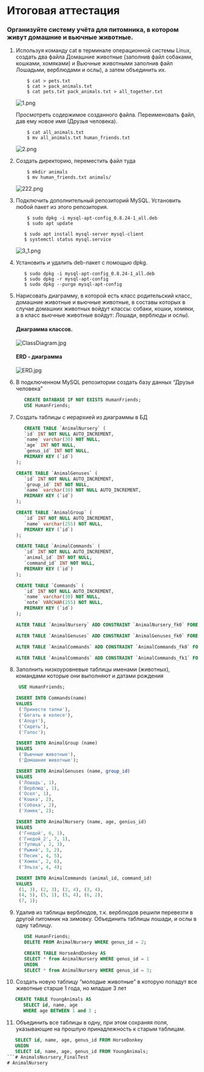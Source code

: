 # Итоговая аттестация

### Организуйте систему учёта для питомника, в котором живут домашние и вьючные животные.

1. Используя команду cat в терминале операционной системы Linux, создать два файла 
    Домашние животные (заполнив файл собаками, кошками, хомяками) и Вьючные животными
    заполнив файл Лошадьми, верблюдами и ослы), а затем объединить их. 
    ```shell
        $ cat > pets.txt
        $ cat > pack_animals.txt
        $ cat pets.txt pack_animals.txt > all_together.txt
    ```
    ![1.png](img/1.PNG)
    
    Просмотреть содержимое созданного файла.
    Переименовать файл, дав ему новое имя (Друзья человека).

    ```shell
        $ cat all_animals.txt
        $ mv all_animals.txt human_friends.txt
    ```
    
    ![2.png](img/2.PNG)

2. Создать директорию, переместить файл туда
    ```shell
        $ mkdir animals
        $ mv human_friends.txt animals/
    ```

    ![222.png](img/222.png)

3. Подключить дополнительный репозиторий MySQL. Установить любой пакет
   из этого репозитория.
    ```shell
        $ sudo dpkg -i mysql-apt-config_0.8.24-1_all.deb
        $ sudo apt update 
    ```
   
   
   ```shell
      $ sudo apt install mysql-server mysql-client
      $ systemctl status mysql.service
   ```
   ![3_1.png](img/3_1.PNG)

4. Установить и удалить deb-пакет с помощью dpkg.

   ```shell
      $ sudo dpkg -i mysql-apt-config_0.8.24-1_all.deb
      $ sudo dpkg -r mysql-apt-config
      $ sudo dpkg --purge mysql-apt-config
   ```
5. Нарисовать диаграмму, в которой есть класс родительский класс, домашние 
   животные и вьючные животные, в составы которых в случае домашних
   животных войдут классы: собаки, кошки, хомяки, 
   а в класс вьючные животные войдут: Лошади, верблюды и ослы).
   #### Диаграмма классов.   

   ![ClassDiagram.jpg](img/ClassDiagram.JPG)
   
   #### ERD - диаграмма

   ![ERD.jpg](img/ERD.JPG)
   
6. В подключенном MySQL репозитории создать базу данных “Друзья человека”

   ```sql
      CREATE DATABASE IF NOT EXISTS HumanFriends;
      USE HumanFriends;
   ```

7. Создать таблицы с иерархией из диаграммы в БД

   ```sql
      CREATE TABLE `AnimalNursery` (
      `id` INT NOT NULL AUTO_INCREMENT,
      `name` varchar(30) NOT NULL,
      `age` INT NOT NULL,
      `genus_id` INT NOT NULL,
      PRIMARY KEY (`id`)
   );

   CREATE TABLE `AnimalGenuses` (
      `id` INT NOT NULL AUTO_INCREMENT,
      `group_id` INT NOT NULL,
      `name` varchar(30) NOT NULL AUTO_INCREMENT,
      PRIMARY KEY (`id`)
   );

   CREATE TABLE `AnimalGroup` (
      `id` INT NOT NULL AUTO_INCREMENT,
      `name` varchar(255) NOT NULL,
      PRIMARY KEY (`id`)
   );

   CREATE TABLE `AnimalCommands` (
      `id` INT NOT NULL AUTO_INCREMENT,
      `animal_id` INT NOT NULL,
      `command_id` INT NOT NULL,
      PRIMARY KEY (`id`)
   );

   CREATE TABLE `Commands` (
      `id` INT NOT NULL AUTO_INCREMENT,
      `name` varchar(30) NOT NULL,
      `note` VARCHAR(255) NOT NULL,
      PRIMARY KEY (`id`)
   );

   ALTER TABLE `AnimalNursery` ADD CONSTRAINT `AnimalNursery_fk0` FOREIGN KEY (`genus_id`) REFERENCES `AnimalGenuses`(`id`);

   ALTER TABLE `AnimalGenuses` ADD CONSTRAINT `AnimalGenuses_fk0` FOREIGN KEY (`group_id`) REFERENCES `AnimalGroup`(`id`);

   ALTER TABLE `AnimalCommands` ADD CONSTRAINT `AnimalCommands_fk0` FOREIGN KEY (`animal_id`) REFERENCES `AnimalNursery`(`id`);

   ALTER TABLE `AnimalCommands` ADD CONSTRAINT `AnimalCommands_fk1` FOREIGN KEY (`command_id`) REFERENCES `Commands`(`id`);
   ```
8. Заполнить низкоуровневые таблицы именами (животных), командами которые они выполняют и датами рождения
   
   ```sql
    USE HumanFriends;

   INSERT INTO Commands(name)
   VALUES
    ('Принести тапки'),
	('Бегать в колесе'),
	('Апорт'),
	('Сидеть'),
	('Голос');
   
   INSERT INTO AnimalGroup (name)
   VALUES
    ('Вьючные животные'),
    ('Домашние животные');
   
   INSERT INTO AnimalGenuses (name, group_id)
   VALUES
    ('Лошадь', 1),
    ('Верблюд', 1),
    ('Осел', 1),
    ('Кошка', 2),
    ('Собака', 2),
    ('Хомяк', 2);
   
   INSERT INTO AnimalNursery (name, age, genius_id)
   VALUES
    ('Гнедой', 6, 1),
	('Гнедой_2', 7, 1),
	('Тупица', 2, 3),
	('Рыжий', 3, 2),
	('Песик', 4, 5),
	('Хомяк', 2, 6),
	('Эльза', 4, 4);
   
   INSERT INTO AnimalCommands (animal_id, command_id)
   VALUES
    (1, 3), (2, 3), (2, 4), (3, 4),
    (4, 5), (5, 1), (5, 4), (6, 2),
    (7, 1);
   ```
9. Удалив из таблицы верблюдов, т.к. верблюдов решили перевезти в другой
   питомник на зимовку. Объединить таблицы лошади, и ослы в одну таблицу.
   ```sql
      USE HumanFriends;
      DELETE FROM AnimalNursery WHERE genus_id = 2;
   
      CREATE TABLE HorseAndDonkey AS
	  SELECT * from AnimalNursery WHERE genus_id = 1
      UNION
      SELECT * from AnimalNursery WHERE genus_id = 3;
   ```
10. Создать новую таблицу “молодые животные” в которую попадут все
    животные старше 1 года, но младше 3 лет

   ```sql
      CREATE TABLE YoungAnimals AS
         SELECT id, name, age 
         WHERE age BETWEEN 1 and 3 ;
   ```
11. Объединить все таблицы в одну, при этом сохраняя поля, указывающие на
    прошлую принадлежность к старым таблицам.
   ```sql
      SELECT id, name, age, genus_id FROM HorseDonkey
      UNION
      SELECT id, name, age, genus_id FROM YoungAnimals;
   ```# AnimalsNusrsery_FinalTest
# AnimalNursery
